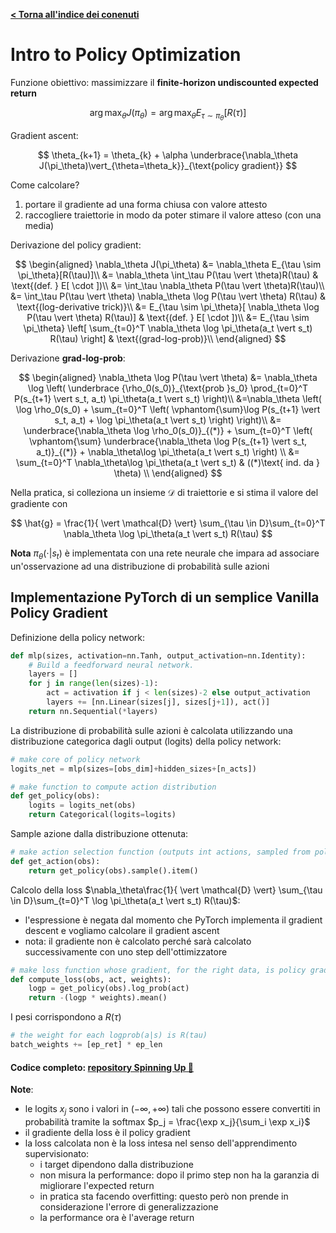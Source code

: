 **[< Torna all'indice dei conenuti](../index.md)**

# Intro to Policy Optimization

Funzione obiettivo: massimizzare il **finite-horizon undiscounted expected return**

$$
\arg \max_\theta J(\pi_\theta) = \arg \max_\theta E_{\tau \sim \pi_\theta}[R(\tau)]
$$

Gradient ascent:

$$
\theta_{k+1} = \theta_{k} + \alpha \underbrace{\nabla_\theta J(\pi_\theta)\vert_{\theta=\theta_k}}_{\text{policy gradient}}
$$

Come calcolare?

1) portare il gradiente ad una forma chiusa con valore attesto
2) raccogliere traiettorie in modo da poter stimare il valore atteso (con una media)

Derivazione del policy gradient:

$$
\begin{aligned}
\nabla_\theta J(\pi_\theta) &= \nabla_\theta E_{\tau \sim \pi_\theta}[R(\tau)]\\
&= \nabla_\theta \int_\tau P(\tau \vert \theta)R(\tau) & \text{(def. } E[ \cdot ])\\
&= \int_\tau \nabla_\theta  P(\tau \vert \theta)R(\tau)\\
&= \int_\tau  P(\tau \vert \theta) \nabla_\theta \log P(\tau \vert \theta) R(\tau) & \text{(log-derivative trick)}\\
&= E_{\tau \sim \pi_\theta}[  \nabla_\theta \log P(\tau \vert \theta) R(\tau)] & \text{(def. } E[ \cdot ])\\
&= E_{\tau \sim \pi_\theta} \left[  \sum_{t=0}^T \nabla_\theta \log \pi_\theta(a_t \vert s_t) R(\tau) \right] & \text{(grad-log-prob)}\\
\end{aligned}
$$

Derivazione **grad-log-prob**:

$$
\begin{aligned}
\nabla_\theta \log P(\tau \vert \theta) &= \nabla_\theta \log \left( \underbrace
{\rho_0(s_0)}_{\text{prob }s_0} \prod_{t=0}^T P(s_{t+1} \vert s_t, a_t) \pi_\theta(a_t \vert s_t) \right)\\
&=\nabla_\theta \left( \log \rho_0(s_0) + \sum_{t=0}^T \left( \vphantom{\sum}\log P(s_{t+1} \vert s_t, a_t) + \log \pi_\theta(a_t \vert s_t) \right) \right)\\
&= \underbrace{\nabla_\theta \log \rho_0(s_0)}_{(*)} + \sum_{t=0}^T \left( \vphantom{\sum} \underbrace{\nabla_\theta \log P(s_{t+1} \vert s_t, a_t)}_{(*)} + \nabla_\theta\log \pi_\theta(a_t \vert s_t) \right) \\
&=  \sum_{t=0}^T \nabla_\theta\log \pi_\theta(a_t \vert s_t) & ((*)\text{ ind. da } \theta) \\
\end{aligned}
$$

Nella pratica, si colleziona un insieme $\mathcal{D}$ di traiettorie e si stima il valore del gradiente con

$$
\hat{g} = \frac{1}{ \vert \mathcal{D} \vert} \sum_{\tau \in D}\sum_{t=0}^T \nabla_\theta \log \pi_\theta(a_t \vert s_t) R(\tau)
$$

**Nota** $\pi_\theta( \cdot \vert s_t)$ è implementata con una rete neurale che impara ad associare un'osservazione ad una distribuzione di probabilità sulle azioni

## Implementazione PyTorch di un semplice Vanilla Policy Gradient

Definizione della policy network:

```python
def mlp(sizes, activation=nn.Tanh, output_activation=nn.Identity):
    # Build a feedforward neural network.
    layers = []
    for j in range(len(sizes)-1):
        act = activation if j < len(sizes)-2 else output_activation
        layers += [nn.Linear(sizes[j], sizes[j+1]), act()]
    return nn.Sequential(*layers)
```

La distribuzione di probabilità sulle azioni è calcolata utilizzando una distribuzione categorica dagli output (logits) della policy network:

```python
# make core of policy network
logits_net = mlp(sizes=[obs_dim]+hidden_sizes+[n_acts])

# make function to compute action distribution
def get_policy(obs):
    logits = logits_net(obs)
    return Categorical(logits=logits)
```

Sample azione dalla distribuzione ottenuta:

```python
# make action selection function (outputs int actions, sampled from policy)
def get_action(obs):
    return get_policy(obs).sample().item()
```

Calcolo della loss $\nabla_\theta\frac{1}{ \vert \mathcal{D} \vert} \sum_{\tau \in D}\sum_{t=0}^T \log \pi_\theta(a_t \vert s_t) R(\tau)$:

- l'espressione è negata dal momento che PyTorch implementa il gradient descent e vogliamo calcolare il gradient ascent
- nota: il gradiente non è calcolato perché sarà calcolato successivamente con uno step dell'ottimizzatore

```python
# make loss function whose gradient, for the right data, is policy gradient
def compute_loss(obs, act, weights):
    logp = get_policy(obs).log_prob(act)
    return -(logp * weights).mean()
```

I pesi corrispondono a $R(\tau)$

```python
# the weight for each logprob(a|s) is R(tau)
batch_weights += [ep_ret] * ep_len
```

####  Codice completo: [repository Spinning Up 🔗](https://github.com/openai/spinningup/blob/master/spinup/examples/pytorch/pg_math/1_simple_pg.py)

**Note**:

- le logits $x_j$ sono i valori in $(-\infty,+\infty)$ tali che possono essere convertiti in probabilità tramite la softmax $p_j = \frac{\exp x_j}{\sum_i \exp x_i}$
- il gradiente della loss è il policy gradient
- la loss calcolata non è la loss intesa nel senso dell'apprendimento supervisionato:
  - i target dipendono dalla distribuzione
  - non misura la performance: dopo il primo step non ha la garanzia di migliorare l'expected return
  - in pratica sta facendo overfitting: questo però non prende in considerazione l'errore di generalizzazione
  - la performance ora è l'average return
